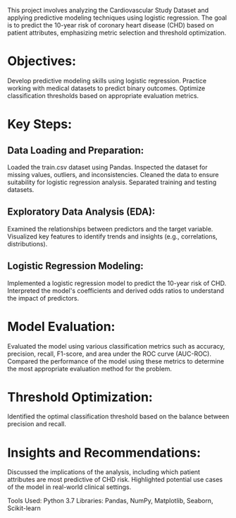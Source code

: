 This project involves analyzing the Cardiovascular Study Dataset and applying predictive modeling techniques using logistic regression. The goal is to predict the 10-year risk of coronary heart disease (CHD) based on patient attributes, emphasizing metric selection and threshold optimization.

# Objectives:
Develop predictive modeling skills using logistic regression.
Practice working with medical datasets to predict binary outcomes.
Optimize classification thresholds based on appropriate evaluation metrics.
# Key Steps:
## Data Loading and Preparation:

Loaded the train.csv dataset using Pandas.
Inspected the dataset for missing values, outliers, and inconsistencies.
Cleaned the data to ensure suitability for logistic regression analysis.
Separated training and testing datasets.
## Exploratory Data Analysis (EDA):

Examined the relationships between predictors and the target variable.
Visualized key features to identify trends and insights (e.g., correlations, distributions).
## Logistic Regression Modeling:

Implemented a logistic regression model to predict the 10-year risk of CHD.
Interpreted the model's coefficients and derived odds ratios to understand the impact of predictors.
# Model Evaluation:

Evaluated the model using various classification metrics such as accuracy, precision, recall, F1-score, and area under the ROC curve (AUC-ROC).
Compared the performance of the model using these metrics to determine the most appropriate evaluation method for the problem.
# Threshold Optimization:

Identified the optimal classification threshold based on the balance between precision and recall.
# Insights and Recommendations:

Discussed the implications of the analysis, including which patient attributes are most predictive of CHD risk.
Highlighted potential use cases of the model in real-world clinical settings.

Tools Used:
Python 3.7
Libraries: Pandas, NumPy, Matplotlib, Seaborn, Scikit-learn

